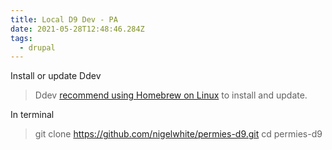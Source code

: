 ```yaml
---
title: Local D9 Dev - PA
date: 2021-05-28T12:48:46.284Z
tags:
  - drupal
---
```

Install or update Ddev
> Ddev [recommend using Homebrew on Linux](https://ddev.readthedocs.io/en/stable/) to install and update.

In terminal
> git clone https://github.com/nigelwhite/permies-d9.git
> cd permies-d9

